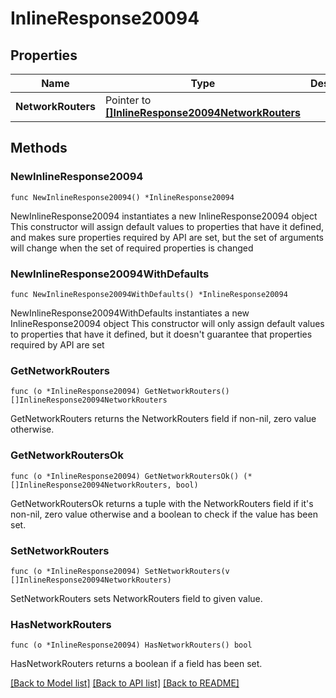 # InlineResponse20094

## Properties

Name | Type | Description | Notes
------------ | ------------- | ------------- | -------------
**NetworkRouters** | Pointer to [**[]InlineResponse20094NetworkRouters**](InlineResponse20094NetworkRouters.md) |  | [optional] 

## Methods

### NewInlineResponse20094

`func NewInlineResponse20094() *InlineResponse20094`

NewInlineResponse20094 instantiates a new InlineResponse20094 object
This constructor will assign default values to properties that have it defined,
and makes sure properties required by API are set, but the set of arguments
will change when the set of required properties is changed

### NewInlineResponse20094WithDefaults

`func NewInlineResponse20094WithDefaults() *InlineResponse20094`

NewInlineResponse20094WithDefaults instantiates a new InlineResponse20094 object
This constructor will only assign default values to properties that have it defined,
but it doesn't guarantee that properties required by API are set

### GetNetworkRouters

`func (o *InlineResponse20094) GetNetworkRouters() []InlineResponse20094NetworkRouters`

GetNetworkRouters returns the NetworkRouters field if non-nil, zero value otherwise.

### GetNetworkRoutersOk

`func (o *InlineResponse20094) GetNetworkRoutersOk() (*[]InlineResponse20094NetworkRouters, bool)`

GetNetworkRoutersOk returns a tuple with the NetworkRouters field if it's non-nil, zero value otherwise
and a boolean to check if the value has been set.

### SetNetworkRouters

`func (o *InlineResponse20094) SetNetworkRouters(v []InlineResponse20094NetworkRouters)`

SetNetworkRouters sets NetworkRouters field to given value.

### HasNetworkRouters

`func (o *InlineResponse20094) HasNetworkRouters() bool`

HasNetworkRouters returns a boolean if a field has been set.


[[Back to Model list]](../README.md#documentation-for-models) [[Back to API list]](../README.md#documentation-for-api-endpoints) [[Back to README]](../README.md)


